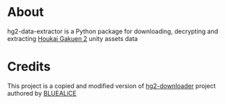 # About
hg2-data-extractor is a Python package for downloading, decrypting and extracting [Houkai Gakuen 2](https://houkai2nd.miraheze.org/wiki/Houkai_Gakuen_2_Wiki) unity assets data

# Credits
This project is a copied and modified version of [hg2-downloader](https://dev.s-ul.net/BLUEALiCE/hg2-downloader) project authored by [BLUEALiCE](https://dev.s-ul.net/BLUEALiCE)